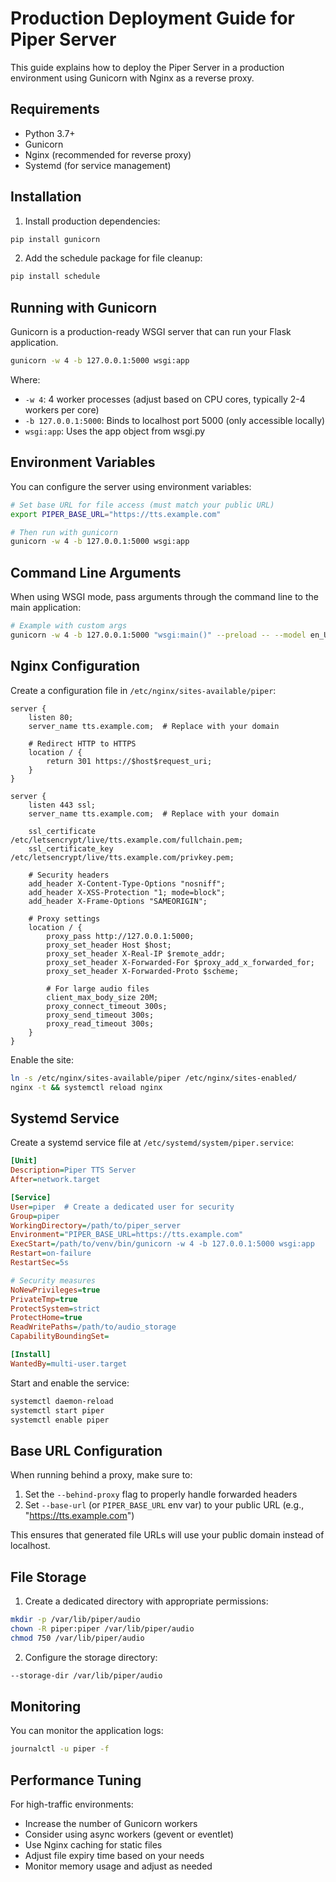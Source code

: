 # Production Deployment Guide for Piper Server

This guide explains how to deploy the Piper Server in a production environment using Gunicorn with Nginx as a reverse proxy.

## Requirements

- Python 3.7+
- Gunicorn
- Nginx (recommended for reverse proxy)
- Systemd (for service management)

## Installation

1. Install production dependencies:

```bash
pip install gunicorn
```

2. Add the schedule package for file cleanup:

```bash
pip install schedule
```

## Running with Gunicorn

Gunicorn is a production-ready WSGI server that can run your Flask application.

```bash
gunicorn -w 4 -b 127.0.0.1:5000 wsgi:app
```

Where:
- `-w 4`: 4 worker processes (adjust based on CPU cores, typically 2-4 workers per core)
- `-b 127.0.0.1:5000`: Binds to localhost port 5000 (only accessible locally)
- `wsgi:app`: Uses the app object from wsgi.py

## Environment Variables

You can configure the server using environment variables:

```bash
# Set base URL for file access (must match your public URL)
export PIPER_BASE_URL="https://tts.example.com"

# Then run with gunicorn
gunicorn -w 4 -b 127.0.0.1:5000 wsgi:app
```

## Command Line Arguments

When using WSGI mode, pass arguments through the command line to the main application:

```bash
# Example with custom args
gunicorn -w 4 -b 127.0.0.1:5000 "wsgi:main()" --preload -- --model en_US-amy-medium --storage-dir /var/lib/piper/audio --base-url https://tts.example.com --behind-proxy
```

## Nginx Configuration

Create a configuration file in `/etc/nginx/sites-available/piper`:

```nginx
server {
    listen 80;
    server_name tts.example.com;  # Replace with your domain

    # Redirect HTTP to HTTPS
    location / {
        return 301 https://$host$request_uri;
    }
}

server {
    listen 443 ssl;
    server_name tts.example.com;  # Replace with your domain

    ssl_certificate /etc/letsencrypt/live/tts.example.com/fullchain.pem;
    ssl_certificate_key /etc/letsencrypt/live/tts.example.com/privkey.pem;

    # Security headers
    add_header X-Content-Type-Options "nosniff";
    add_header X-XSS-Protection "1; mode=block";
    add_header X-Frame-Options "SAMEORIGIN";

    # Proxy settings
    location / {
        proxy_pass http://127.0.0.1:5000;
        proxy_set_header Host $host;
        proxy_set_header X-Real-IP $remote_addr;
        proxy_set_header X-Forwarded-For $proxy_add_x_forwarded_for;
        proxy_set_header X-Forwarded-Proto $scheme;
        
        # For large audio files
        client_max_body_size 20M;
        proxy_connect_timeout 300s;
        proxy_send_timeout 300s;
        proxy_read_timeout 300s;
    }
}
```

Enable the site:
```bash
ln -s /etc/nginx/sites-available/piper /etc/nginx/sites-enabled/
nginx -t && systemctl reload nginx
```

## Systemd Service

Create a systemd service file at `/etc/systemd/system/piper.service`:

```ini
[Unit]
Description=Piper TTS Server
After=network.target

[Service]
User=piper  # Create a dedicated user for security
Group=piper
WorkingDirectory=/path/to/piper_server
Environment="PIPER_BASE_URL=https://tts.example.com"
ExecStart=/path/to/venv/bin/gunicorn -w 4 -b 127.0.0.1:5000 wsgi:app
Restart=on-failure
RestartSec=5s

# Security measures
NoNewPrivileges=true
PrivateTmp=true
ProtectSystem=strict
ProtectHome=true
ReadWritePaths=/path/to/audio_storage
CapabilityBoundingSet=

[Install]
WantedBy=multi-user.target
```

Start and enable the service:
```bash
systemctl daemon-reload
systemctl start piper
systemctl enable piper
```

## Base URL Configuration

When running behind a proxy, make sure to:

1. Set the `--behind-proxy` flag to properly handle forwarded headers
2. Set `--base-url` (or `PIPER_BASE_URL` env var) to your public URL (e.g., "https://tts.example.com")

This ensures that generated file URLs will use your public domain instead of localhost.

## File Storage

1. Create a dedicated directory with appropriate permissions:
```bash
mkdir -p /var/lib/piper/audio
chown -R piper:piper /var/lib/piper/audio
chmod 750 /var/lib/piper/audio
```

2. Configure the storage directory:
```bash
--storage-dir /var/lib/piper/audio
```

## Monitoring

You can monitor the application logs:
```bash
journalctl -u piper -f
```

## Performance Tuning

For high-traffic environments:
- Increase the number of Gunicorn workers
- Consider using async workers (gevent or eventlet)
- Use Nginx caching for static files
- Adjust file expiry time based on your needs
- Monitor memory usage and adjust as needed
